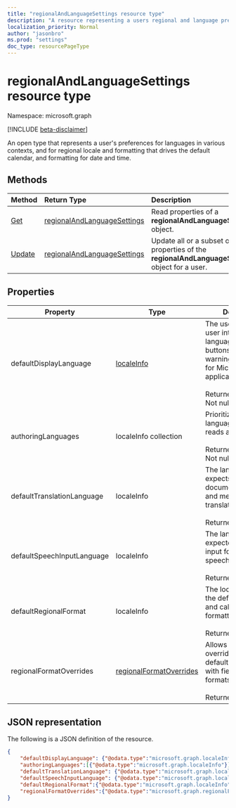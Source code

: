 ```yaml
---
title: "regionalAndLanguageSettings resource type"
description: "A resource representing a users regional and language preferences"
localization_priority: Normal
author: "jasonbro"
ms.prod: "settings"
doc_type: resourcePageType
---
```


# regionalAndLanguageSettings resource type

Namespace: microsoft.graph

[!INCLUDE [beta-disclaimer](../../includes/beta-disclaimer.md)]

An open type that represents a user's preferences for languages in various contexts, and for regional locale and formatting that drives the default calendar, and formatting for date and time.

## Methods

| Method                                                          | Return Type                                                    | Description                                                                                  |
| :-------------------------------------------------------------- | :------------------------------------------------------------- | :------------------------------------------------------------------------------------------- |
| [Get](../api/regionalAndLanguageSettings-get.md)        | [regionalAndLanguageSettings](regionalAndLanguageSettings.md)  | Read properties of a **regionalAndLanguageSettings** object.               |                           |
| [Update](../api/regionalandlanguagesettings-update.md)  | [regionalAndLanguageSettings](regionalAndLanguageSettings.md)  | Update all or a subset of the properties of the **regionalAndLanguageSettings** object for a user.                                |

## Properties
|Property                     |Type                 |Description          |
|-----------------------------|---------------------|--------------------|
|defaultDisplayLanguage             |[localeInfo](localeinfo.md)                     |The  user's preferred user interface language (menus, buttons, ribbons, warning messages) for Microsoft web applications.<br><br>Returned by default. Not nullable.|
|authoringLanguages                 |localeInfo collection        |Prioritized list of languages the user reads and authors in.<br><br>Returned by default. Not nullable.|
|defaultTranslationLanguage         |localeInfo                   |The language a user expects to have documents, emails, and messages translated into.<br><br>Returned by default.|
|defaultSpeechInputLanguage         |localeInfo                   |The language a user expected to use as input for text to speech scenarios.<br><br>Returned by default.|
|defaultRegionalFormat              |localeInfo                     |The locale that drives the default date, time, and calendar formatting.<br><br>Returned by default.|
|regionalFormatOverrides            |[regionalFormatOverrides](regionalformatoverrides.md)    |Allows a user to override their defaultRegionalFormat with field specific formats.<br><br>Returned by default.|

## JSON representation

The following is a JSON definition of the resource.

<!--{
  "blockType": "resource",
  "@odata.type": "microsoft.graph.regionalAndLanguageSettings"
} -->

```json
{
    "defaultDisplayLanguage": {"@odata.type":"microsoft.graph.localeInfo"},
    "authoringLanguages":[{"@odata.type":"microsoft.graph.localeInfo"}] ,
    "defaultTranslationLanguage": {"@odata.type":"microsoft.graph.localeInfo"},
    "defaultSpeechInputLanguage": {"@odata.type":"microsoft.graph.localeInfo"},
    "defaultRegionalFormat":{"@odata.type":"microsoft.graph.localeInfo"} ,
    "regionalFormatOverrides":{"@odata.type":"microsoft.graph.regionalFormatOverrides"}
}
```
<!-- {
  "type": "#page.annotation",
  "description": "regionalAndLanguageSettings resource",
  "keywords": "",
  "section": "documentation",
  "tocPath": ""
}-->
